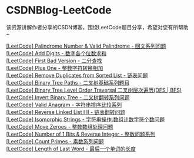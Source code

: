 # CSDNBlog-LeetCode
该资源讲解作者分享的CSDN博客，围绕LeetCode题目分享，希望对您有所帮助~

[[LeetCode] Palindrome Number & Valid Palindrome - 回文系列问题](https://blog.csdn.net/Eastmount/article/details/48652849) <br />
[[LeetCode] Add Digits - 数字各个位数求和](https://blog.csdn.net/Eastmount/article/details/48294623)  <br />
[[LeetCode] First Bad Version - 二分查找](https://blog.csdn.net/Eastmount/article/details/48305831)  <br />
[[LeetCode] Plus One - 整数字符转换相加](https://blog.csdn.net/Eastmount/article/details/48307937)  <br />
[[LeetCode] Remove Duplicates from Sorted List - 链表问题](https://blog.csdn.net/Eastmount/article/details/48332343)  <br />
[[LeetCode] Binary Tree Paths - 二叉树基础系列题目](https://blog.csdn.net/Eastmount/article/details/48303225)  <br />
[[LeetCode] Binary Tree Level Order Traversal 二叉树层次遍历(DFS | BFS)](https://blog.csdn.net/Eastmount/article/details/48359685)  <br />
[[LeetCode] Invert Binary Tree - 二叉树翻转系列问题](https://blog.csdn.net/Eastmount/article/details/48390233)  <br />
[[LeetCode] Valid Anagram - 字符串排序比较系列](https://blog.csdn.net/Eastmount/article/details/48434167)  <br />
[[LeetCode] Reverse Linked List I II - 链表翻转问题](https://blog.csdn.net/Eastmount/article/details/48442645)  <br />
[[LeetCode] Isomorphic Strings - 字符串操作:数组计数字符个数问题](https://blog.csdn.net/Eastmount/article/details/48614121)  <br />
[[LeetCode] Move Zeroes - 整数数组处理问题](https://blog.csdn.net/Eastmount/article/details/48600217)  <br />
[[LeetCode] Number of 1 Bits & Reverse Integer - 整数问题系列](https://blog.csdn.net/Eastmount/article/details/48433071)  <br />
[[LeetCode] Count Primes - 素数系列问题](https://blog.csdn.net/Eastmount/article/details/48617469)  <br />
[[LeetCode] Length of Last Word - 最后一个单词的长度](https://blog.csdn.net/Eastmount/article/details/48284087)  <br />
